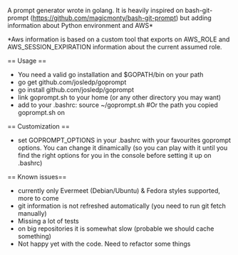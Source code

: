 A prompt generator wrote in golang. It is heavily inspired on bash-git-prompt
(https://github.com/magicmonty/bash-git-prompt) but adding information about
Python environment and AWS*

*Aws information is based on a custom tool that exports on AWS_ROLE and
AWS_SESSION_EXPIRATION information about the current assumed role.

== Usage ==
* You need a valid go installation and $GOPATH/bin on your path
* go get github.com/josledp/goprompt
* go install github.com/josledp/goprompt
* link goprompt.sh to your home (or any other directory you may want)
* add to your .bashrc:
 source ~/goprompt.sh #Or the path you copied goprompt.sh on

== Customization ==
* set GOPROMPT_OPTIONS in your .bashrc with your favourites goprompt options.
  You can change it dinamically (so you can play with it until you find the
  right options for you in the console before setting it up on .bashrc)

== Known issues==
* currently only Evermeet (Debian/Ubuntu) & Fedora styles supported, more to come
* git information is not refreshed automatically (you need to run git fetch manually)
* Missing a lot of tests
* on big repositories it is somewhat slow (probable we should cache something)
* Not happy yet with the code. Need to refactor some things
